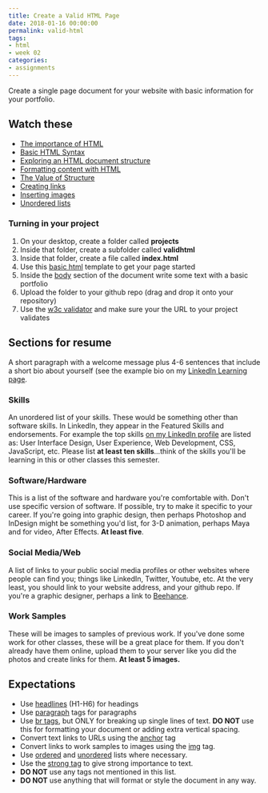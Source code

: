 ```yaml
---
title: Create a Valid HTML Page
date: 2018-01-16 00:00:00
permalink: valid-html
tags:
- html
- week 02
categories:
- assignments
---
```

Create a single page document for your website with basic information for your portfolio.
<!-- more -->

## Watch these
- [The importance of HTML](http://https://www.lynda.com/Web-Development-tutorials/importance-HTML/170427/196129-4.html)
- [Basic HTML Syntax](https://www.lynda.com/Web-Development-tutorials/Basic-HTML-syntax/170427/196130-4.html)
- [Exploring an HTML document structure](https://www.lynda.com/Web-Development-tutorials/Exploring-HTML-document/170427/196135-4.html)
- [Formatting content with HTML](https://www.lynda.com/Web-Development-tutorials/Formatting-content-HTML/170427/196141-4.html)
- [The Value of Structure](https://www.lynda.com/Web-Development-tutorials/value-structure/170427/196152-4.html)
- [Creating links](https://www.lynda.com/Web-Development-tutorials/Exploring-anchor-element/170427/196164-4.html)
- [Inserting images](https://www.lynda.com/Web-Development-tutorials/Displaying-images/170427/196148-4.html)
- [Unordered lists](https://www.lynda.com/Web-Development-tutorials/Unordered-lists/170427/196172-4.html)

### Turning in your project

1. On your desktop, create a folder called **projects**
1. Inside that folder, create a subfolder called **validhtml**
1. Inside that folder, create a file called **index.html**
1. Use this [basic html](http://jsbin.com/sakiwigafo/edit?html,output) template to get your page started
1. Inside the [body](https://developer.mozilla.org/en-US/docs/Web/HTML/Element/body) section of the document write some text with a basic portfolio
1. Upload the folder to your github repo (drag and drop it onto your repository)
1. Use the [w3c validator](https://validator.w3.org/) and make sure your the URL to your project validates

## Sections for resume

A short paragraph with a welcome message plus 4-6 sentences that include a short bio about yourself (see the example bio on my [LinkedIn Learning page](https://www.linkedin.com/learning/instructors/ray-villalobos?u=2125562).

### Skills

An unordered list of your skills. These would be something other than software skills. In LinkedIn, they appear in the Featured Skills and endorsements. For example the top skills [on my LinkedIn profile](https://www.linkedin.com/in/planetoftheweb/) are listed as: User Interface Design, User Experience, Web Development, CSS, JavaScript, etc. Please list **at least ten skills**...think of the skills you'll be learning in this or other classes this semester.

### Software/Hardware

This is a list of the software and hardware you're comfortable with. Don't use specific version of software. If possible, try to make it specific to your career. If you're going into graphic design, then perhaps Photoshop and InDesign might be something you'd list, for 3-D animation, perhaps Maya and for video, After Effects. **At least five**.

### Social Media/Web

A list of links to your public social media profiles or other websites where people can find you; things like LinkedIn, Twitter, Youtube, etc. At the very least, you should link to your website address, and your github repo. If you're a graphic designer, perhaps a link to [Beehance](https://www.behance.net/).

### Work Samples

These will be images to samples of previous work. If you've done some work for other classes, these will be a great place for them. If you don't already have them online, upload them to your server like you did the photos and create links for them. **At least 5 images.**

## Expectations
- Use [headlines](https://developer.mozilla.org/en-US/docs/Web/HTML/Element/Heading_Elements) (H1-H6) for headings
- Use [paragraph](https://developer.mozilla.org/en-US/docs/Web/HTML/Element/p) tags for paragraphs
- Use [br tags](https://developer.mozilla.org/en-US/docs/Web/HTML/Element/br), but ONLY for breaking up single lines of text. **DO NOT** use this for formatting your document or adding extra vertical spacing.
- Convert text links to URLs using the [anchor](https://developer.mozilla.org/en-US/docs/Web/HTML/Element/a) tag
- Convert links to work samples to images using the [img](https://developer.mozilla.org/en-US/docs/Web/HTML/Element/Img) tag.
- Use [ordered](https://developer.mozilla.org/en-US/docs/Web/HTML/Element/ol) and [unordered](https://developer.mozilla.org/en-US/docs/Web/HTML/Element/ul) lists where necessary.
- Use the [strong tag](https://developer.mozilla.org/en-US/docs/Web/HTML/Element/strong) to give strong importance to text.
- **DO NOT** use any tags not mentioned in this list.
- **DO NOT** use anything that will format or style the document in any way.
</ul>
